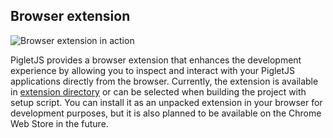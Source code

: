 ## Browser extension

![Browser extension in action](extension.gif)

PigletJS provides a browser extension that enhances the development experience by allowing you to inspect and interact with your PigletJS applications directly from the browser.
Currently, the extension is available in [extension directory](https://github.com/JakubKorytko/PigletJS/tree/master/extension) or can be selected when building the project with setup script.
You can install it as an unpacked extension in your browser for development purposes, but it is also planned to be available on the Chrome Web Store in the future.

